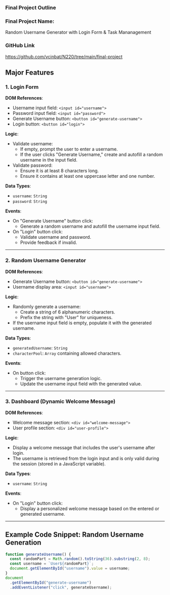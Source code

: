 ### Final Project Outline

### Final Project Name:

Random Username Generator with Login Form & Task Mananagement

### GitHub Link

https://github.com/vcinbat/N220/tree/main/final-project

## Major Features

### 1. Login Form

**DOM References**:

- Username input field: `<input id="username">`
- Password input field: `<input id="password">`
- Generate Username button: `<button id="generate-username">`
- Login button: `<button id="login">`

**Logic**:

- Validate username:
  - If empty, prompt the user to enter a username.
  - If the user clicks "Generate Username," create and autofill a random username in the input field.
- Validate password:
  - Ensure it is at least 8 characters long.
  - Ensure it contains at least one uppercase letter and one number.

**Data Types**:

- `username`: `String`
- `password`: `String`

**Events**:

- On "Generate Username" button click:
  - Generate a random username and autofill the username input field.
- On "Login" button click:
  - Validate username and password.
  - Provide feedback if invalid.

---

### 2. Random Username Generator

**DOM References**:

- Generate Username button: `<button id="generate-username">`
- Username display area: `<input id="username">`

**Logic**:

- Randomly generate a username:
  - Create a string of 6 alphanumeric characters.
  - Prefix the string with "User" for uniqueness.
- If the username input field is empty, populate it with the generated username.

**Data Types**:

- `generatedUsername`: `String`
- `characterPool`: `Array` containing allowed characters.

**Events**:

- On button click:
  - Trigger the username generation logic.
  - Update the username input field with the generated value.

---

### 3. Dashboard (Dynamic Welcome Message)

**DOM References**:

- Welcome message section: `<div id="welcome-message">`
- User profile section: `<div id="user-profile">`

**Logic**:

- Display a welcome message that includes the user's username after login.
- The username is retrieved from the login input and is only valid during the session (stored in a JavaScript variable).

**Data Types**:

- `username`: `String`

**Events**:

- On "Login" button click:
  - Display a personalized welcome message based on the entered or generated username.

---

## Example Code Snippet: Random Username Generation

```js
function generateUsername() {
  const randomPart = Math.random().toString(36).substring(2, 8);
  const username = `User${randomPart}`;
  document.getElementById("username").value = username;
}
document
  .getElementById("generate-username")
  .addEventListener("click", generateUsername);
```
